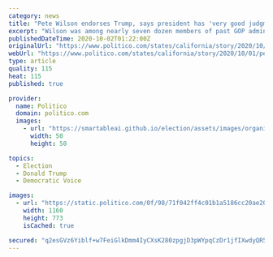 ```yaml
---
category: news
title: "Pete Wilson endorses Trump, says president has 'very good judgment'"
excerpt: "Wilson was among nearly seven dozen members of past GOP administrations and Congress who backed Trump in a signed letter."
publishedDateTime: 2020-10-02T01:22:00Z
originalUrl: "https://www.politico.com/states/california/story/2020/10/01/pete-wilson-endorses-trump-says-president-has-very-good-judgment-1319581"
webUrl: "https://www.politico.com/states/california/story/2020/10/01/pete-wilson-endorses-trump-says-president-has-very-good-judgment-1319581"
type: article
quality: 115
heat: 115
published: true

provider:
  name: Politico
  domain: politico.com
  images:
    - url: "https://smartableai.github.io/election/assets/images/organizations/politico.com-50x50.jpg"
      width: 50
      height: 50

topics:
  - Election
  - Donald Trump
  - Democratic Voice

images:
  - url: "https://static.politico.com/0f/98/71f042ff4c01b1a5186cc20ae208/gettyimages-77065138-1.jpg"
    width: 1160
    height: 773
    isCached: true

secured: "q2esGVz6Yiblf+w7FeiGlkDmm4IyCXsK280zpgjD3pWYpqCzDr1jfIXwdyQR51FjIhqws2jMHS90UYPSsyCq2ZGxmjK+COWzdYT4ot2nH/I4jzwodRQe/RxmRIPH7xC9azRoNttvwS3UtnywYU4Fady/HXDeXpNe8s1JjVeJO88MW0ii81nnfyG2/TVYgXhseyB/7baP/+eXGEQoba/DOe0bxEEzvxhohWdNplLLJoGDOyWjlcf4uUjsH36vN2yVOAiGiKany6QmVq2SZKBpcMorsRrHhFjkv2CWQhHlnBu4lcnVygXK/RDhEOBzOCOu5JZOqU+ZwJgYQbeuY/I7+Gpc5YEZAgTkmuPe2lJATJY=;eunKAuEA2t7J2HxkO/IBNA=="
---
```


